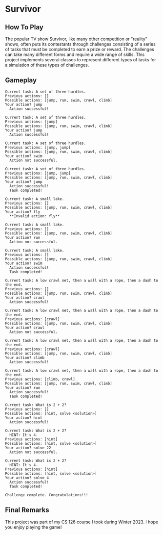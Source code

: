# Survivor
## How To Play
The popular TV show Survivor, like many other competition or "reality" shows, often puts its contestants through challenges consisting of a series of tasks that must be completed to earn a prize or reward. The challenges can take many different forms and require a wide range of skills. This project implements several classes to represent different types of tasks for a simulation of these types of challenges.

## Gameplay
``` 
Current task: A set of three hurdles.
Previous actions: []
Possible actions: [jump, run, swim, crawl, climb]
Your action? jump
  Action successful!

Current task: A set of three hurdles.
Previous actions: [jump]
Possible actions: [jump, run, swim, crawl, climb]
Your action? jump
  Action successful!

Current task: A set of three hurdles.
Previous actions: [jump, jump]
Possible actions: [jump, run, swim, crawl, climb]
Your action? swim
  Action not successful.

Current task: A set of three hurdles.
Previous actions: [jump, jump]
Possible actions: [jump, run, swim, crawl, climb]
Your action? jump
  Action successful!
  Task completed!

Current task: A small lake.
Previous actions: []
Possible actions: [jump, run, swim, crawl, climb]
Your action? fly
  **Invalid action: fly**

Current task: A small lake.
Previous actions: []
Possible actions: [jump, run, swim, crawl, climb]
Your action? run
  Action not successful.

Current task: A small lake.
Previous actions: []
Possible actions: [jump, run, swim, crawl, climb]
Your action? swim
  Action successful!
  Task completed!

Current task: A low crawl net, then a wall with a rope, then a dash to the end.
Previous actions: []
Possible actions: [jump, run, swim, crawl, climb]
Your action? crawl
  Action successful!

Current task: A low crawl net, then a wall with a rope, then a dash to the end.
Previous actions: [crawl]
Possible actions: [jump, run, swim, crawl, climb]
Your action? crawl
  Action not successful.

Current task: A low crawl net, then a wall with a rope, then a dash to the end.
Previous actions: [crawl]
Possible actions: [jump, run, swim, crawl, climb]
Your action? climb
  Action successful!

Current task: A low crawl net, then a wall with a rope, then a dash to the end.
Previous actions: [climb, crawl]
Possible actions: [jump, run, swim, crawl, climb]
Your action? run 
  Action successful!
  Task completed!

Current task: What is 2 + 2?
Previous actions: []
Possible actions: [hint, solve <solution>]
Your action? hint
  Action successful!

Current task: What is 2 + 2?
  HINT: It's 4.
Previous actions: [hint]
Possible actions: [hint, solve <solution>]
Your action? solve 22
  Action not successful.

Current task: What is 2 + 2?
  HINT: It's 4.
Previous actions: [hint]
Possible actions: [hint, solve <solution>]
Your action? solve 4
  Action successful!
  Task completed!

Challenge complete. Congratulations!!!
``` 
## Final Remarks
This project was part of my CS 126 course I took during Winter 2023. I hope you enjoy playing the game!
